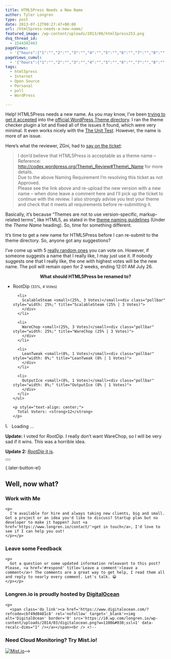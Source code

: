 ```yaml
---
title: HTML5Press Needs a New Name
author: Tyler Longren
type: post
date: 2013-07-12T00:27:47+00:00
url: /html5press-needs-a-new-name/
featured_image: /wp-content/uploads/2013/06/html5press253.png
dsq_thread_id:
  - 1544382463
pageViews:
  - '{"hours":{"1":"","2":"","3":"","4":"","5":"","6":"","7":"","8":"","9":"","10":"","11":"","12":"","13":"","14":"","15":"","16":"","17":"","18":"","19":"","20":"","21":"","22":"","23":"","24":"","25":"","26":"","27":"","28":"","29":"","30":"","31":"","32":"","33":"","34":"","35":"","36":"","37":"","38":"","39":"","40":"","41":"","42":"","43":"","44":"","45":"","46":"","47":""},"days":{"2":"","3":"","4":"","5":"","6":"","7":"","8":"","9":"","10":"","11":"","12":"","13":"","14":""},"weeks":{"3":"","4":"","5":"","6":"","7":"","8":"","9":"","10":"","11":"","12":""},"months":{"4":"","5":"","6":"","7":"","8":"","9":"","10":"","11":"","12":"","13":"","14":"","15":"","16":"","17":"","18":"","19":"","20":"","21":"","22":"","23":"","24":""}}'
pageViews_cumul:
  - '{"hours":{"1":"","2":"","3":"","4":"","5":"","6":"","7":"","8":"","9":"","10":"","11":"","12":"","13":"","14":"","15":"","16":"","17":"","18":"","19":"","20":"","21":"","22":"","23":"","24":"","25":"","26":"","27":"","28":"","29":"","30":"","31":"","32":"","33":"","34":"","35":"","36":"","37":"","38":"","39":"","40":"","41":"","42":"","43":"","44":"","45":"","46":"","47":""},"days":{"2":"","3":"","4":"","5":"","6":"","7":"","8":"","9":"","10":"","11":"","12":"","13":"","14":""},"weeks":{"3":"","4":"","5":"","6":"","7":"","8":"","9":"","10":"","11":"","12":""},"months":{"4":"","5":"","6":"","7":"","8":"","9":"","10":"","11":"","12":"","13":"","14":"","15":"","16":"","17":"","18":"","19":"","20":"","21":"","22":"","23":"","24":""}}'
tags:
  - html5press
  - Internet
  - Open Source
  - Personal
  - poll
  - WordPress

---
```

Help! HTML5Press needs a new name. As you may know, I&#8217;ve been [trying to get it accepted][1] into the [official WordPress Theme directory][2]. I ran the theme checker plugin a lot and fixed all of the issues it found, which were very minimal. It even works nicely with the [The Unit Test][3]. However, the name is more of an issue.

Here&#8217;s what the reviewer, ZGni, had to [say on the ticket][4]:

> I don&#8217;d believe that HTML5Press is acceptable as a theme name &#8211; Reference: ​http://codex.wordpress.org/Theme\_Review#Theme\_Name for more details.  
> Due to the above Naming Requirement I&#8217;m resolving this ticket as not Approved.  
> Please see the link above and re-upload the new version with a new name &#8211; when done leave a comment here and I&#8217;ll pick up the ticket to continue with the review. I also strongly advise you test your theme and check that it meets all requirements before re-submitting it.

Basically, it&#8217;s because &#8220;Themes are not to use version-specific, markup-related terms&#8221;, like HTML5, as stated in the [theme naming guidelines][5] (Under the _Theme Name_ heading). So, time for something different.

It&#8217;s time to get a new name for HTML5Press before I can re-submit to the theme directory. So, anyone got any suggestions?

I&#8217;ve come up with 5 [really random ones][6] you can vote on. However, if someone suggests a name that I really like, I may just use it. If nobody suggests one that I really like, the one with highest votes will be the new name. The poll will remain open for 2 weeks, ending 12:01 AM July 26.  
<span id="renamepoll"></span>  


<div id="polls-9" class="wp-polls">
  <p style="text-align: center;">
    <strong>What should HTML5Press be renamed to?</strong>
  </p>
  
  <div id="polls-9-ans" class="wp-polls-ans">
    <ul class="wp-polls-ul">
      <li>
        RootDip <small>(33%, 4 Votes)</small><div class="pollbar" style="width: 33%;" title="RootDip (33% | 4 Votes)">
        </div>
      </li>
      
      <li>
        ScalableSteam <small>(25%, 3 Votes)</small><div class="pollbar" style="width: 25%;" title="ScalableSteam (25% | 3 Votes)">
        </div>
      </li>
      
      <li>
        WareChop <small>(25%, 3 Votes)</small><div class="pollbar" style="width: 25%;" title="WareChop (25% | 3 Votes)">
        </div>
      </li>
      
      <li>
        LeanTweak <small>(8%, 1 Votes)</small><div class="pollbar" style="width: 8%;" title="LeanTweak (8% | 1 Votes)">
        </div>
      </li>
      
      <li>
        OutputIce <small>(8%, 1 Votes)</small><div class="pollbar" style="width: 8%;" title="OutputIce (8% | 1 Votes)">
        </div>
      </li>
    </ul>
    
    <p style="text-align: center;">
      Total Voters: <strong>12</strong>
    </p>
  </div>
  
  <input type="hidden" id="poll_9_nonce" name="wp-polls-nonce" value="2d40d98267" />
</div>

<div id="polls-9-loading" class="wp-polls-loading">
  <img src="https://i2.wp.com/www.longren.io/wp-content/plugins/wp-polls/images/loading.gif?resize=16%2C16&#038;ssl=1" width="16" height="16" alt="Loading ..." title="Loading ..." class="wp-polls-image" data-recalc-dims="1" />&nbsp;Loading ...
</div>

**Update:** I voted for _RootDip_. I really don&#8217;t want WareChop, so I will be very sad if it wins. This was a horrible idea.

**Update 2:** [_RootDip_ it is][7]. 

<div class="wpulike wpulike-default " >
  <div class="wp_ulike_general_class wp_ulike_is_not_liked">
    <button type="button"
					aria-label="Like Button"
					data-ulike-id="4593"
					data-ulike-nonce="ac17f4b998"
					data-ulike-type="likeThis"
					data-ulike-template="wpulike-default"
					data-ulike-display-likers="0"
					data-ulike-disable-pophover="0"
					class="wp_ulike_btn wp_ulike_put_image wp_likethis_4593"></button><span class="count-box"></span>
  </div>
</div>

[][8]{.later-button-el}

<div class='what-next'>
  <h2>
    Well, now what?
  </h2>
  
  <div class='hire'>
    <h3>
      Work with Me
    </h3>
    
    <p>
      I'm available for hire and always taking new clients, big and small. Got a project or an idea you'd like to discuss? Startup plan but no developer to make it happen? Just <a href='https://www.longren.io/contact/'>get in touch</a>, I'd love to see if I can help you out!
    </p></p>
  </div>
  
  <div class='hire'>
    <h3>
      Leave some Feedback
    </h3>
    
    <p>
      Got a question or some updated information releavant to this post? Please, <a href='#respond' title='Leave a comment'>leave a comment</a>! The comments are a great way to get help, I read them all and reply to nearly every comment. Let's talk. 😀
    </p></p>
  </div>
  
  <div class='now-what-bottom-ad'>
    <h3>
      Longren.io is proudly hosted by <a href='https://www.digitalocean.com/?refcode=cbf49d0481c8'>DigitalOcean</a>
    </h3>
    
    <p>
      <span class='do_link'><a href='https://www.digitalocean.com/?refcode=cbf49d0481c8' rel='nofollow' target='_blank'><img alt='DigitalOcean' border='0' src='https://i0.wp.com/longren.io/wp-content/uploads/2014/03/digitalocean.png?w=1100&#038;ssl=1' data-recalc-dims="1" /></a></span><br /> <!--

<h3>Need Cloud Monitoring? Try Mist.io!</h3>

<span class='do_link'><a href='http://mist.io/?ref=tyler' rel='nofollow' target='_blank'><img alt='Mist.io' border='0' src='https://i0.wp.com/longren.io/wp-content/uploads/2014/04/mistio.jpg?w=1100&#038;ssl=1' data-recalc-dims="1"></a></span>--></div> </div>

 [1]: http://www.longren.org/html5press-2-5-2/
 [2]: http://wordpress.org/themes/
 [3]: http://codex.wordpress.org/Theme_Unit_Test
 [4]: http://themes.trac.wordpress.org/ticket/12894#comment:6
 [5]: http://make.wordpress.org/themes/guidelines/guidelines-license-theme-name-credit-links-up-sell-themes/
 [6]: http://montanaflynn.me/lab/startup-name-generator/
 [7]: http://www.longren.org/html5press-is-now-rootdip/
 [8]: #
